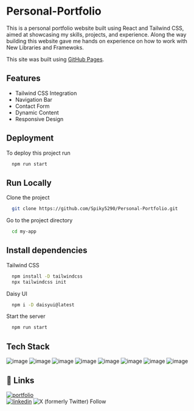 # Personal-Portfolio
This is a personal portfolio website built using React and Tailwind CSS, aimed at showcasing my skills, projects, and experience.
Along the way building this website gave me hands on experience on how to work with New Libraries and Framewoks.

This site was built using [GitHub Pages](https://spiky5290.github.io/Personal-Portfolio/).

## Features
- Tailwind CSS Integration
- Navigation Bar
- Contact Form
- Dynamic Content
- Responsive Design

## Deployment

To deploy this project run

```bash
  npm run start
```


## Run Locally

Clone the project

```bash
  git clone https://github.com/Spiky5290/Personal-Portfolio.git
```

Go to the project directory

```bash
  cd my-app
```

## Install dependencies

Tailwind CSS
```bash
  npm install -D tailwindcss
  npx tailwindcss init
```

Daisy UI
```bash
  npm i -D daisyui@latest
```

Start the server

```bash
  npm run start
```


## Tech Stack

![image](https://img.shields.io/badge/React-20232A?style=for-the-badge&logo=react&logoColor=61DAFB) ![image](https://img.shields.io/badge/JavaScript-323330?style=for-the-badge&logo=javascript&logoColor=F7DF1E) ![image](	https://img.shields.io/badge/Tailwind_CSS-38B2AC?style=for-the-badge&logo=tailwind-css&logoColor=white) ![image](https://img.shields.io/badge/Node%20js-339933?style=for-the-badge&logo=nodedotjs&logoColor=white) ![image](https://img.shields.io/badge/HTML5-E34F26?style=for-the-badge&logo=html5&logoColor=white) ![image](https://img.shields.io/badge/daisyUI-1ad1a5?style=for-the-badge&logo=daisyui&logoColor=white) ![image](https://img.shields.io/badge/GitHub%20Pages-222222?style=for-the-badge&logo=GitHub%20Pages&logoColor=white) ![image](https://img.shields.io/badge/npm-CB3837?style=for-the-badge&logo=npm&logoColor=white)

## 🔗 Links
[![portfolio](https://img.shields.io/badge/my_portfolio-000?style=for-the-badge&logo=ko-fi&logoColor=white)](https://spiky5290.github.io/Personal-Portfolio/)
</br>
[![linkedin](https://img.shields.io/badge/linkedin-0A66C2?style=for-the-badge&logo=linkedin&logoColor=white)](https://www.linkedin.com/in/aniketsingh1111/)
![X (formerly Twitter) Follow](https://img.shields.io/twitter/follow/zeldazander?style=for-the-badge&logo=X)

